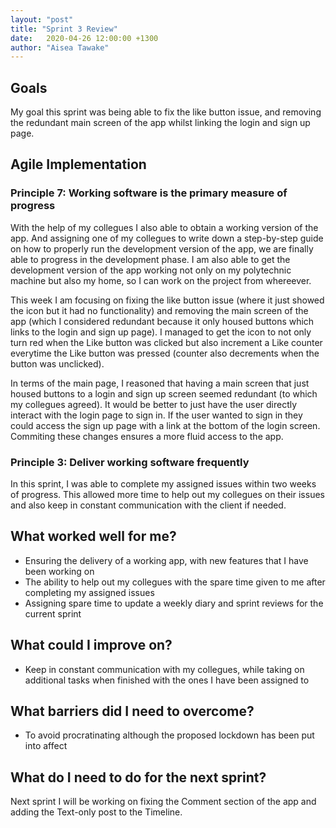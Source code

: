 ```yaml
---
layout: "post"
title: "Sprint 3 Review"
date:   2020-04-26 12:00:00 +1300
author: "Aisea Tawake"
---
```


## Goals

My goal this sprint was being able to fix the like button issue, and removing the redundant main screen of the app whilst linking the login and sign up page.


## Agile Implementation

### Principle 7: Working software is the primary measure of progress

With the help of my collegues I also able to obtain a working version of the app. And assigning one of my collegues to write down a step-by-step guide on how to properly run the development version of the app, we are finally able to progress in the development phase. I am also able to get the development version of the app working not only on my polytechnic machine but also my home, so I can work on the project from whereever. 

This week I am focusing on fixing the like button issue (where it just showed the icon but it had no functionality) and removing the main screen of the app (which I considered redundant because it only housed buttons which links to the login and sign up page). I managed to get the icon to not only turn red when the Like button was clicked but also increment a Like counter everytime the Like button was pressed (counter also decrements when the button was unclicked).

In terms of the main page, I reasoned that having a main screen that just housed buttons to a login and sign up screen seemed redundant (to which my collegues agreed). It would be better to just have the user directly interact with the login page to sign in. If the user wanted to sign in they could access the sign up page with a link at the bottom of the login screen. Commiting these changes ensures a more fluid access to the app.



### Principle 3: Deliver working software frequently

In this sprint, I was able to complete my assigned issues within two weeks of progress. This allowed more time to help out my collegues on their issues and also keep in constant communication with the client if needed.

## What worked well for me?

* Ensuring the delivery of a working app, with new features that I have been working on
* The ability to help out my collegues with the spare time given to me after completing my assigned issues
* Assigning spare time to update a weekly diary and sprint reviews for the current sprint


## What could I improve on?

* Keep in constant communication with my collegues, while taking on additional tasks when finished with the ones I have been assigned to

## What barriers did I need to overcome?

* To avoid procratinating although the proposed lockdown has been put into affect

## What do I need to do for the next sprint?

Next sprint I will be working on fixing the Comment section of the app and adding the Text-only post to the Timeline.